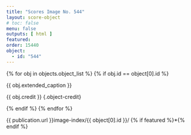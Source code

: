 ```yaml
---
title: "Scores Image No. 544"
layout: score-object
# toc: false
menu: false
outputs: [ html ]
featured: 
order: 15440
object:
  - id: "544"
---
```


{% for obj in objects.object_list %}
{% if obj.id == object[0].id %}

{{ obj.extended_caption }}

{{ obj.credit }} {.object-credit}

{% endif %}
{% endfor %}

<div class="object-credit object-url is-print-only">

{{ publication.url }}image-index/{{ object[0].id }}/ {% if featured %}*{% endif %}

</div>
